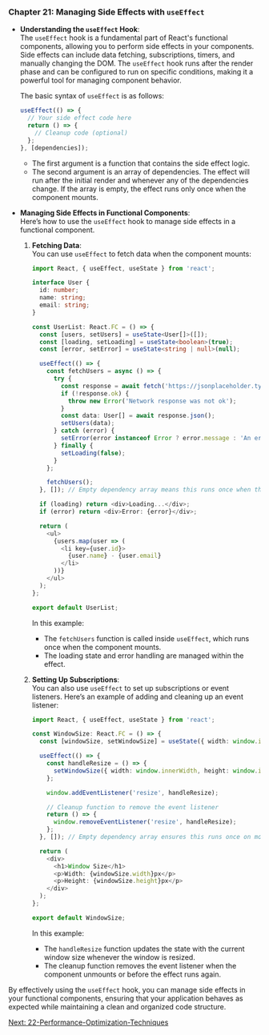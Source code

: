 ### Chapter 21: Managing Side Effects with `useEffect`

- **Understanding the `useEffect` Hook**:  
  The `useEffect` hook is a fundamental part of React's functional components, allowing you to perform side effects in your components. Side effects can include data fetching, subscriptions, timers, and manually changing the DOM. The `useEffect` hook runs after the render phase and can be configured to run on specific conditions, making it a powerful tool for managing component behavior.

  The basic syntax of `useEffect` is as follows:

  ```typescript
  useEffect(() => {
    // Your side effect code here
    return () => {
      // Cleanup code (optional)
    };
  }, [dependencies]);
  ```

  - The first argument is a function that contains the side effect logic.
  - The second argument is an array of dependencies. The effect will run after the initial render and whenever any of the dependencies change. If the array is empty, the effect runs only once when the component mounts.

- **Managing Side Effects in Functional Components**:  
  Here’s how to use the `useEffect` hook to manage side effects in a functional component.

  1. **Fetching Data**:  
     You can use `useEffect` to fetch data when the component mounts:

     ```typescript
     import React, { useEffect, useState } from 'react';

     interface User {
       id: number;
       name: string;
       email: string;
     }

     const UserList: React.FC = () => {
       const [users, setUsers] = useState<User[]>([]);
       const [loading, setLoading] = useState<boolean>(true);
       const [error, setError] = useState<string | null>(null);

       useEffect(() => {
         const fetchUsers = async () => {
           try {
             const response = await fetch('https://jsonplaceholder.typicode.com/users');
             if (!response.ok) {
               throw new Error('Network response was not ok');
             }
             const data: User[] = await response.json();
             setUsers(data);
           } catch (error) {
             setError(error instanceof Error ? error.message : 'An error occurred');
           } finally {
             setLoading(false);
           }
         };

         fetchUsers();
       }, []); // Empty dependency array means this runs once when the component mounts

       if (loading) return <div>Loading...</div>;
       if (error) return <div>Error: {error}</div>;

       return (
         <ul>
           {users.map(user => (
             <li key={user.id}>
               {user.name} - {user.email}
             </li>
           ))}
         </ul>
       );
     };

     export default UserList;
     ```

     In this example:
     - The `fetchUsers` function is called inside `useEffect`, which runs once when the component mounts.
     - The loading state and error handling are managed within the effect.

  2. **Setting Up Subscriptions**:  
     You can also use `useEffect` to set up subscriptions or event listeners. Here’s an example of adding and cleaning up an event listener:

     ```typescript
     import React, { useEffect, useState } from 'react';

     const WindowSize: React.FC = () => {
       const [windowSize, setWindowSize] = useState({ width: window.innerWidth, height: window.innerHeight });

       useEffect(() => {
         const handleResize = () => {
           setWindowSize({ width: window.innerWidth, height: window.innerHeight });
         };

         window.addEventListener('resize', handleResize);

         // Cleanup function to remove the event listener
         return () => {
           window.removeEventListener('resize', handleResize);
         };
       }, []); // Empty dependency array ensures this runs once on mount

       return (
         <div>
           <h1>Window Size</h1>
           <p>Width: {windowSize.width}px</p>
           <p>Height: {windowSize.height}px</p>
         </div>
       );
     };

     export default WindowSize;
     ```

     In this example:
     - The `handleResize` function updates the state with the current window size whenever the window is resized.
     - The cleanup function removes the event listener when the component unmounts or before the effect runs again.

By effectively using the `useEffect` hook, you can manage side effects in your functional components, ensuring that your application behaves as expected while maintaining a clean and organized code structure.

[Next: 22-Performance-Optimization-Techniques](22-Performance-Optimization-Techniques.md)